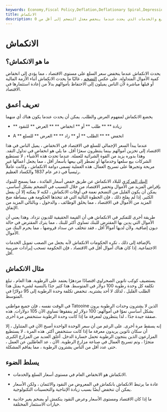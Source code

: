 ```yaml
---
keywords: Economy,Fiscal Policy,Deflation,Deflationary Spiral,Depression,Inflation,Supply and Demand
title: الانكماش
description: الانكماش هو الانخفاض في أسعار السلع والخدمات الذي يحدث عندما ينخفض معدل التضخم إلى أقل من 0٪.
---
```


# الانكماش
## ما هو الانكماش؟

يحدث الانكماش عندما ينخفض سعر السلع على مستوى الاقتصاد ، مما يؤدي إلى انخفاض كمية الأموال المتداولة. على عكس [التضخم](/inflation) ، غالبًا ما يحدث الانكماش أثناء الأزمة المالية أو قبلها مباشرة لأن الناس يميلون إلى الاحتفاظ بأموالهم بدلاً من إعادة استثمارها في الاقتصاد.

## تعريف أعمق

يخضع الانكماش لمفهوم العرض والطلب. يمكن أن يحدث عندما يكون هناك أي منهما

- ** زيادة ** ** طلب ** أو ** انخفاض ** ** العرض ** للنقود

- A ** انخفض ** ** الطلب ** أو ** زاد ** ** العرض ** للسلع

عندما يبدأ السعر الإجمالي للسلع في الاقتصاد في الانخفاض ، يميل الناس في هذا الاقتصاد إلى تخزين أموالهم بينما ينتظرون سعرًا أقل. ما يلي هو انخفاض في تداول النقد. وهذا بدوره يزيد من القوة الشرائية للعملة. عندما تحدث هذه الأشياء ، لا تستطيع الشركات بيع سلعها وخدماتها أو تضطر إلى بيعها بأسعار أقل ، مما يجعل أعمالها غير مربحة وتجبرها على تسريح العمال. هذه العملية تسمى دوامة الانكماش ، وكانت عاملاً رئيسياً في ذعر عام 1837 والكساد العظيم.

[البنك المركزي](/centralbank) للبلاد الانكماش عن طريق خفض أسعار الفائدة ، مما يسمح للبنوك بإقراض المزيد من الأموال وتحفيز الاقتصاد من خلال التسبب في التضخم بشكل أساسي. يمكن أن يكون القليل من التضخم نعمة في أوقات الانكماش ، لكنه لا يمكنه إلا أن يفعل الكثير. إذا لم يفلح ذلك ، فإن الخطوة التالية التي قد تتخذها الحكومة هي ببساطة ضخ المزيد من الأموال في الاقتصاد ، مما يخلق الوظائف ، والدخول ، وبالتالي المزيد من الإنفاق.

طريقة أخرى للتفكير في الانكماش هي أن القيمة الحقيقية للديون تزداد. وهذا يعني أن الأموال التي يدين بها المقترض للبنك تساوي أكثر للبنك ، مما يترك المقترض في حالة ديون إضافية. ولأن لديها أموالاً أقل ، فقد تتخلف عن سداد قروضها ، مما يحرم البنك من الأموال.

بالإضافة إلى ذلك ، تكره الحكومات الانكماش لأنه يجعل من الصعب تمويل الخدمات الاجتماعية. إذا كان هناك أموال أقل في الاقتصاد ، فإن الحكومة تسحب إيرادات ضريبية أقل.

## مثال الانكماش

يستضيف كوكب تاتوين الصحراوي اقتصادًا مزدهرًا يعتمد على الرطوبة. هذا العام ، تبلغ تكلفة كل وحدة رطوبة 100 دولار في المتوسط. هذا كثير جدًا بالنسبة لشيء بمثل هذا الطلب القليل ، لذلك لا أحد يشتريه. تنخفض تكلفة وحدة الرطوبة إلى 95 دولارًا في المتوسط.

في الوقت نفسه ، فإن جميع مواطني Tatooine الذين لا يشترون وحدات الرطوبة يرون بشكل أساسي نموًا في أموالهم: 100 دولار لم ينفقوها تساوي الآن 105 دولارات. هذه صفقة جيدة جدًا ، لذا ينتظرون لمعرفة ما إذا كانت وحدة الرطوبة ستنخفض مرة أخرى.

إنه يسقط مرة أخرى. على الرغم من أن سعر الوحدة الواحدة أصبح الآن في المتناول ، إلا أن سكان تاتوين يريدون معرفة ما إذا كانت ستنخفض أكثر. هذه المرة ، لا يستطيع المزارعون الذين ينتجون الرطوبة تحمل خسارة الدخل. أغلق العديد من المزارع الكبرى متجرًا ، وتم تسريح العمال في صناعة مزارع الرطوبة. الآن ، عد العاطلين عن العمل ، حتى عدد أقل من الناس يشترون الرطوبة ، مما يفاقم المشكلة.

## يسلط الضوء

- الانكماش هو الانخفاض العام في مستوى أسعار السلع والخدمات.

- عادة ما يرتبط الانكماش بانكماش في المعروض من النقود والائتمان ، ولكن الأسعار يمكن أن تنخفض أيضًا بسبب زيادة الإنتاجية والتحسينات التكنولوجية.

- ما إذا كان الاقتصاد ومستوى الأسعار وعرض النقود ينكمش أو يضخم يغير جاذبية خيارات الاستثمار المختلفة.

